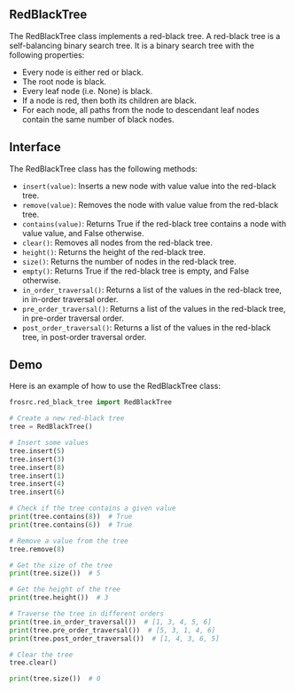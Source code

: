 ## RedBlackTree

The RedBlackTree class implements a red-black tree. A red-black tree is a self-balancing binary search tree. It is a binary search tree with the following properties:

* Every node is either red or black.
* The root node is black.
* Every leaf node (i.e. None) is black.
* If a node is red, then both its children are black.
* For each node, all paths from the node to descendant leaf nodes contain the same number of black nodes.

## Interface

The RedBlackTree class has the following methods:

* `insert(value)`: Inserts a new node with value value into the red-black tree.
* `remove(value)`: Removes the node with value value from the red-black tree.
* `contains(value)`: Returns True if the red-black tree contains a node with value value, and False otherwise.
* `clear()`: Removes all nodes from the red-black tree.
* `height()`: Returns the height of the red-black tree.
* `size()`: Returns the number of nodes in the red-black tree.
* `empty()`: Returns True if the red-black tree is empty, and False otherwise.
* `in_order_traversal()`: Returns a list of the values in the red-black tree, in in-order traversal order.
* `pre_order_traversal()`: Returns a list of the values in the red-black tree, in pre-order traversal order.
* `post_order_traversal()`: Returns a list of the values in the red-black tree, in post-order traversal order.

## Demo

Here is an example of how to use the RedBlackTree class:

```python
frosrc.red_black_tree import RedBlackTree

# Create a new red-black tree
tree = RedBlackTree()

# Insert some values
tree.insert(5)
tree.insert(3)
tree.insert(8)
tree.insert(1)
tree.insert(4)
tree.insert(6)

# Check if the tree contains a given value
print(tree.contains(8))  # True
print(tree.contains(6))  # True

# Remove a value from the tree
tree.remove(8)

# Get the size of the tree
print(tree.size())  # 5

# Get the height of the tree
print(tree.height())  # 3

# Traverse the tree in different orders
print(tree.in_order_traversal())  # [1, 3, 4, 5, 6]
print(tree.pre_order_traversal())  # [5, 3, 1, 4, 6]
print(tree.post_order_traversal())  # [1, 4, 3, 6, 5]

# Clear the tree
tree.clear()

print(tree.size())  # 0
```
